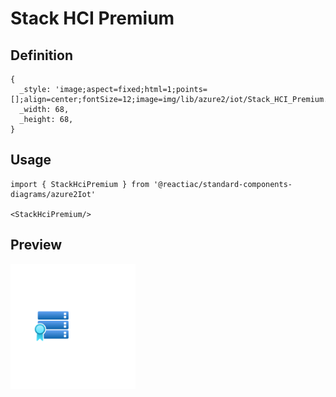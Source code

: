 # Stack HCI Premium

## Definition

```
{
  _style: 'image;aspect=fixed;html=1;points=[];align=center;fontSize=12;image=img/lib/azure2/iot/Stack_HCI_Premium.svg;strokeColor=none;',
  _width: 68,
  _height: 68,
}
```

## Usage

```
import { StackHciPremium } from '@reactiac/standard-components-diagrams/azure2Iot'

<StackHciPremium/>
```

## Preview

<img src="./stack-hci-premium.png" width="200"/>
